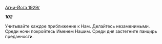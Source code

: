 [Агни-Йога 1929г](https://127.0.0.1:4002/agni/1929)

___102___

Учитывайте каждое приближение к Нам. Делайтесь незаменимыми. Среди ночи покройтесь Именем Нашим. Среди дня застегните панцирь преданности.